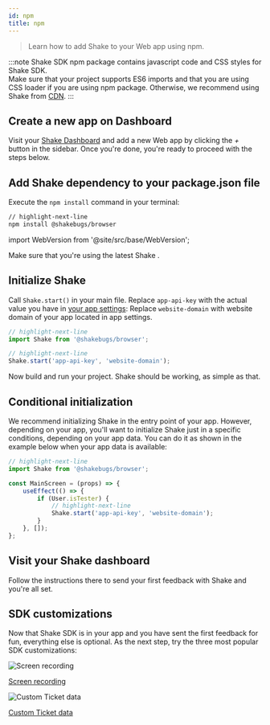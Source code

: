 ```yaml
---
id: npm
title: npm
---
```


> Learn how to add Shake to your Web app using npm.

:::note
Shake SDK npm package contains javascript code and CSS styles for Shake SDK.  
Make sure that your project supports ES6 imports and that you are using CSS loader if you are using npm package. Otherwise, we recommend using Shake from [CDN](/docs/web/install/cdn).
:::

## Create a new app on Dashboard

Visit your [Shake Dashboard](https://app.shakebugs.com) and add a new Web app by clicking the _+_ button in the sidebar.
Once you're done, you're ready to proceed with the steps below.

## Add Shake dependency to your package.json file

Execute the `npm install` command in your terminal:

```bash title="Terminal"
// highlight-next-line
npm install @shakebugs/browser
```

import WebVersion from '@site/src/base/WebVersion';

Make sure that you're using the latest Shake <WebVersion/>.

## Initialize Shake

Call `Shake.start()` in your main file.
Replace `app-api-key` with the actual value you have in [your app settings](https://app.shakebugs.com/administration/apps):
Replace `website-domain` with website domain of your app located in app settings.

```js title="index.js"
// highlight-next-line
import Shake from '@shakebugs/browser';

// highlight-next-line
Shake.start('app-api-key', 'website-domain');
```

Now build and run your project. Shake should be working, as simple as that.

## Conditional initialization

We recommend initializing Shake in the entry point of your app.
However, depending on your app, you'll want to initialize Shake just in a specific conditions, depending on your app data.
You can do it as shown in the example below when your app data is available:

```js title="MainScreen.js"
// highlight-next-line
import Shake from '@shakebugs/browser';

const MainScreen = (props) => {
	useEffect(() => {
		if (User.isTester) {
			// highlight-next-line
            Shake.start('app-api-key', 'website-domain');
		}
	}, []);
};
```

## Visit your Shake dashboard

Follow the instructions there to send your first feedback with Shake and you're all set.

## SDK customizations

Now that Shake SDK is in your app and you have sent the first feedback for fun, everything else is optional.
As the next step, try the three most popular SDK customizations:

<div class="featuresList">
    <div>
        <img src="/docs/img/screen-recording@2x.png" alt="Screen recording"/>
        <p><a href="/docs/web/configuration-and-data/screen-recording/">Screen recording</a></p>
    </div>
    <div>
        <img src="/docs/img/feature-custom-ticket-data@2x.png" alt="Custom Ticket data"/>
        <p><a href="/docs/web/configuration-and-data/ticket-metadata/">Custom Ticket data</a></p>
    </div>
</div>
